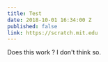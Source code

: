 ```yaml
---
title: Test
date: 2018-10-01 16:34:00 Z
published: false
link: https://scratch.mit.edu
---
```


Does this work ? I don't think so.